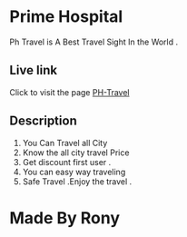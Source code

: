 # Prime Hospital

Ph Travel is A Best Travel Sight In the World .

## Live link

Click to visit the page [PH-Travel](https://ph-travel-1e00a.web.app/home)



## Description

1. You Can Travel all City
2. Know the all city travel Price
3. Get discount first user .
4. You can easy way traveling
5. Safe Travel .Enjoy the travel .



# Made By Rony
